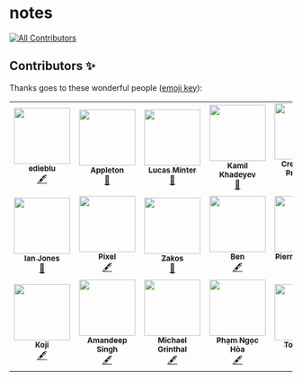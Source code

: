 # notes
<!-- ALL-CONTRIBUTORS-BADGE:START - Do not remove or modify this section -->
[![All Contributors](https://img.shields.io/badge/all_contributors-19-orange.svg?style=flat-square)](#contributors-)
<!-- ALL-CONTRIBUTORS-BADGE:END -->



## Contributors ✨

Thanks goes to these wonderful people ([emoji key](https://allcontributors.org/docs/en/emoji-key)):
<!-- ALL-CONTRIBUTORS-LIST:START - Do not remove or modify this section -->
<!-- prettier-ignore-start -->
<!-- markdownlint-disable -->
<table>
  <tr>
    <td align="center"><a href="http://includejs.dev"><img src="https://avatars3.githubusercontent.com/u/17270662?v=4" width="100px;" alt=""/><br /><sub><b>edieblu</b></sub></a><br /><a href="#content-edieblu" title="Content">🖋</a></td>
    <td align="center"><a href="http://maggieappleton.com"><img src="https://avatars0.githubusercontent.com/u/5599295?v=4" width="100px;" alt=""/><br /><sub><b>Appleton</b></sub></a><br /><a href="#design-MaggieAppleton" title="Design">🎨</a></td>
    <td align="center"><a href="https://github.com/lsminter"><img src="https://avatars1.githubusercontent.com/u/26470581?v=4" width="100px;" alt=""/><br /><sub><b>Lucas Minter</b></sub></a><br /><a href="https://github.com/eggheadio/notes/pulls?q=is%3Apr+reviewed-by%3Alsminter" title="Reviewed Pull Requests">👀</a></td>
    <td align="center"><a href="http://darkwark.com"><img src="https://avatars0.githubusercontent.com/u/1868217?v=4" width="100px;" alt=""/><br /><sub><b>Kamil Khadeyev</b></sub></a><br /><a href="#design-darkwark" title="Design">🎨</a></td>
    <td align="center"><a href="https://github.com/Creeland"><img src="https://avatars2.githubusercontent.com/u/518406?v=4" width="100px;" alt=""/><br /><sub><b>Creeland A. Provinsal </b></sub></a><br /><a href="#content-Creeland" title="Content">🖋</a></td>
    <td align="center"><a href="https://zacjones.io"><img src="https://avatars2.githubusercontent.com/u/6188161?v=4" width="100px;" alt=""/><br /><sub><b>Zac Jones</b></sub></a><br /><a href="#content-zacjones93" title="Content">🖋</a></td>
    <td align="center"><a href="https://williamjohnson.dev/"><img src="https://avatars2.githubusercontent.com/u/40403549?v=4" width="100px;" alt=""/><br /><sub><b>William Johnson</b></sub></a><br /><a href="https://github.com/eggheadio/notes/pulls?q=is%3Apr+reviewed-by%3Awjohnson85" title="Reviewed Pull Requests">👀</a></td>
  </tr>
  <tr>
    <td align="center"><a href="https://ianjones.us/"><img src="https://avatars2.githubusercontent.com/u/4407263?v=4" width="100px;" alt=""/><br /><sub><b>Ian Jones</b></sub></a><br /><a href="#userTesting-theianjones" title="User Testing">📓</a></td>
    <td align="center"><a href="https://github.com/pixelsortr"><img src="https://avatars0.githubusercontent.com/u/54180211?v=4" width="100px;" alt=""/><br /><sub><b>Pixel</b></sub></a><br /><a href="#content-pixelsortr" title="Content">🖋</a></td>
    <td align="center"><a href="https://github.com/MrZakos"><img src="https://avatars2.githubusercontent.com/u/999613?v=4" width="100px;" alt=""/><br /><sub><b>Zakos</b></sub></a><br /><a href="https://github.com/eggheadio/notes/issues?q=author%3AMrZakos" title="Bug reports">🐛</a></td>
    <td align="center"><a href="http://bendaniel.io"><img src="https://avatars0.githubusercontent.com/u/6035934?v=4" width="100px;" alt=""/><br /><sub><b>Ben</b></sub></a><br /><a href="#content-codeandcats" title="Content">🖋</a></td>
    <td align="center"><a href="https://github.com/pgrimaud"><img src="https://avatars1.githubusercontent.com/u/1866496?v=4" width="100px;" alt=""/><br /><sub><b>Pierre Grimaud</b></sub></a><br /><a href="#content-pgrimaud" title="Content">🖋</a></td>
    <td align="center"><a href="https://laurosilva.com"><img src="https://avatars2.githubusercontent.com/u/57044804?v=4" width="100px;" alt=""/><br /><sub><b>Lauro Silva</b></sub></a><br /><a href="https://github.com/eggheadio/notes/pulls?q=is%3Apr+reviewed-by%3Alaurosilvacom" title="Reviewed Pull Requests">👀</a> <a href="#content-laurosilvacom" title="Content">🖋</a></td>
    <td align="center"><a href="https://github.com/rosaxny"><img src="https://avatars2.githubusercontent.com/u/35818464?v=4" width="100px;" alt=""/><br /><sub><b>rosaxny</b></sub></a><br /><a href="#content-rosaxny" title="Content">🖋</a></td>
  </tr>
  <tr>
    <td align="center"><a href="https://kojikanao.netlify.app"><img src="https://avatars0.githubusercontent.com/u/474225?v=4" width="100px;" alt=""/><br /><sub><b>Koji</b></sub></a><br /><a href="#content-koji" title="Content">🖋</a></td>
    <td align="center"><a href="https://twitter.com/learn_n_share"><img src="https://avatars1.githubusercontent.com/u/6245927?v=4" width="100px;" alt=""/><br /><sub><b>Amandeep Singh</b></sub></a><br /><a href="#content-plug-n-play" title="Content">🖋</a></td>
    <td align="center"><a href="https://github.com/mgrinthal"><img src="https://avatars3.githubusercontent.com/u/10216319?v=4" width="100px;" alt=""/><br /><sub><b>Michael Grinthal</b></sub></a><br /><a href="#content-mgrinthal" title="Content">🖋</a></td>
    <td align="center"><a href="http://thaycacac.me"><img src="https://avatars2.githubusercontent.com/u/29374426?v=4" width="100px;" alt=""/><br /><sub><b>Phạm Ngọc Hòa</b></sub></a><br /><a href="#content-thaycacac" title="Content">🖋</a></td>
    <td align="center"><a href="https://github.com/tomByrer"><img src="https://avatars2.githubusercontent.com/u/1308419?v=4" width="100px;" alt=""/><br /><sub><b>Tom Byrer</b></sub></a><br /><a href="#content-tomByrer" title="Content">🖋</a></td>
  </tr>
</table>

<!-- markdownlint-enable -->
<!-- prettier-ignore-end -->
<!-- ALL-CONTRIBUTORS-LIST:END -->
